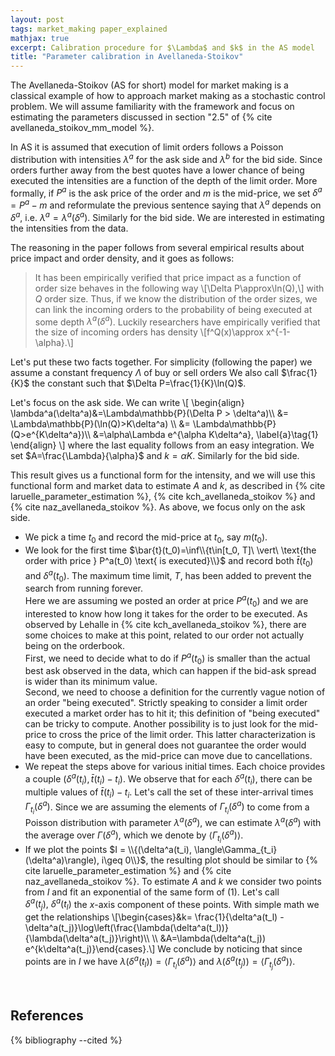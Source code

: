 ```yaml
---
layout: post
tags: market_making paper_explained
mathjax: true
excerpt: Calibration procedure for $\Lambda$ and $k$ in the AS model
title: "Parameter calibration in Avellaneda-Stoikov"
---
```


The Avellaneda-Stoikov (AS for short) model for market making is a classical example of how to approach market making
as a stochastic control problem. We will assume familiarity with the framework and 
focus on estimating the parameters discussed in section "2.5" of {% cite avellaneda_stoikov_mm_model %}.

In AS it is assumed that execution of limit orders follows a Poisson distribution with intensities $\lambda^a$ for the ask side and $\lambda^b$ for the bid side. Since orders further away from the best quotes have a lower chance of being executed the intensities are a function of the depth of the limit order. More formally, if $P^a$ is the ask price of the order and $m$ is the mid-price, we set $\delta^a=P^a-m$ and reformulate the previous sentence saying that $\lambda^a$ depends on $\delta^a$, i.e. $\lambda^a=\lambda^a(\delta^a)$. Similarly for the bid side. We are interested in estimating the intensities from the data. 

The reasoning in the paper follows from several empirical results about price impact and order density, and it goes as follows:

> It has been empirically verified that price impact as a function of order size behaves in the following way
> \\[\Delta P\approx\ln(Q),\\]
> with $Q$ order size. Thus, if we know the distribution of the order sizes, we can link the incoming orders to the probability of being executed at some depth $\lambda^a(\delta^a)$.
> Luckily researchers have empirically verified that the size of incoming orders has density
> \\[f^Q(x)\approx x^{-1-\alpha}.\\]

Let's put these two facts together. For simplicity (following the paper) we assume a constant frequency $\Lambda$ of buy or sell orders
We also call $\frac{1}{K}$ the constant such that $\Delta P=\frac{1}{K}\ln(Q)$.

Let's focus on the ask side. We can write 
\\[
    \begin{align}
        \lambda^a(\delta^a)&=\Lambda\mathbb{P}(\Delta P > \delta^a)\\\ 
        &= \Lambda\mathbb{P}(\ln(Q)>K\delta^a) \\\ 
        &= \Lambda\mathbb{P}(Q>e^{K\delta^a})\\\ 
        &=\alpha\Lambda e^{\alpha K\delta^a}, \label{a}\tag{1}
    \end{align}
\\]
where the last equality follows from an easy integration. We set $A=\frac{\Lambda}{\alpha}$ and $k=\alpha K$. Similarly for the bid side.

This result gives us a functional form for the intensity, and we will use this functional form and market data to estimate $A$ and $k$, as 
 described in {% cite laruelle_parameter_estimation %}, {% cite kch_avellaneda_stoikov %} and {% cite naz_avellaneda_stoikov %}.
As above, we focus only on the ask side.

- We pick a time $t_0$ and record the mid-price at $t_0$, say $m(t_0)$.
- We look for the first time $\bar{t}(t_0)=\inf\\{t\in[t_0, T]\ \vert\ \text{the order with price } P^a(t_0) \text{ is executed}\\}$ 
  and record both $\bar{t}(t_0)$ and  $\delta^a(t_0)$. The maximum time limit, $T$, has been added to prevent the search from running forever.  
  Here we are assuming we posted an order at price $P^a(t_0)$ and we are interested to know how long it takes for the order to be executed.
  As observed by Lehalle in {% cite kch_avellaneda_stoikov %}, 
  there are some choices to make at this point, related to our order not actually being on the orderbook.  
  First, we need to decide what to do if $P^a(t_0)$ is smaller than the actual best ask observed in the data, which can happen if
  the bid-ask spread is wider than its minimum value.  
  Second, we need to choose a definition for the currently vague notion of an order "being executed". Strictly speaking to consider a limit order executed 
  a market order has to hit it; this definition of "being executed" can be tricky to compute. Another possibility is to
  just look for the mid-price to cross the price of the limit order. This latter characterization is easy to compute,
  but in general does not guarantee the order would have been executed, as the mid-price can move due to cancellations.
- We repeat the steps above for various initial times. Each choice provides a couple $(\delta^a(t_i), \bar{t}(t_i) - t_i)$. 
  We observe that for each  $\delta^a(t_i),$ there can be multiple values of  $\bar{t}(t_i) - t_i$. Let's call the set of 
  these inter-arrival times $\Gamma_{t_i}(\delta^a)$. Since we are assuming the elements of $\Gamma_{t_i}(\delta^a)$ to come 
  from a Poisson distribution with parameter $\lambda^a(\delta^a)$, we can estimate $\lambda^a(\delta^a)$ with the average 
  over $\Gamma(\delta^a)$, which we denote by $\langle\Gamma_{t_i}(\delta^a)\rangle$.
- If we plot the points $I = \\{(\delta^a(t_i), \langle\Gamma_{t_i}(\delta^a)\rangle),  i\geq 0\\}$, the resulting plot should be similar
  to {% cite laruelle_parameter_estimation %} and {% cite naz_avellaneda_stoikov %}.
  To estimate $A$ and $k$ we consider two points from $I$ and fit an exponential of the same form of $(1)$. Let's call
  $\delta^a(t_j),\ \delta^a(t_l)$ the $x$-axis component of these points. With simple math
  we get the relationships
  \\[\begin{cases}&k= \frac{1}{\delta^a(t_l) - \delta^a(t_j)}\log\left(\frac{\lambda(\delta^a(t_l))}{\lambda(\delta^a(t_j)}\right)\\\ \\\ &A=\lambda(\delta^a(t_j)) e^{k\delta^a(t_j)}\end{cases}.\\]
  We conclude by noticing that since points are in $I$ we have $\lambda(\delta^a(t_l))=\langle\Gamma_{t_l}(\delta^a)\rangle$ and $\lambda(\delta^a(t_j))= \langle\Gamma_{t_j}(\delta^a)\rangle$.


<br>  

## References
{% bibliography --cited %}
